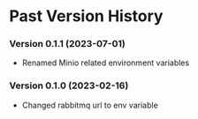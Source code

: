 # Past Version History


### Version 0.1.1 (2023-07-01)
- Renamed Minio related environment variables

### Version 0.1.0 (2023-02-16)
- Changed rabbitmq url to env variable
